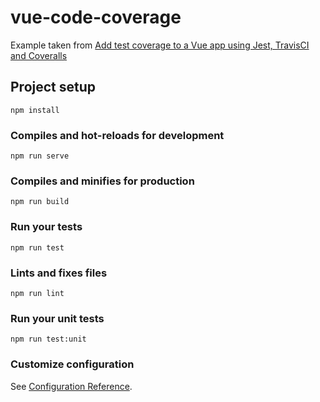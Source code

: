 # vue-code-coverage

Example taken from [Add test coverage to a Vue app using Jest, TravisCI and Coveralls](https://medium.com/javascript-in-plain-english/add-test-coverage-to-vue-js-app-with-jest-travis-ci-and-coveralls-d10d118125c2)

## Project setup
```
npm install
```

### Compiles and hot-reloads for development
```
npm run serve
```

### Compiles and minifies for production
```
npm run build
```

### Run your tests
```
npm run test
```

### Lints and fixes files
```
npm run lint
```

### Run your unit tests
```
npm run test:unit
```

### Customize configuration
See [Configuration Reference](https://cli.vuejs.org/config/).
